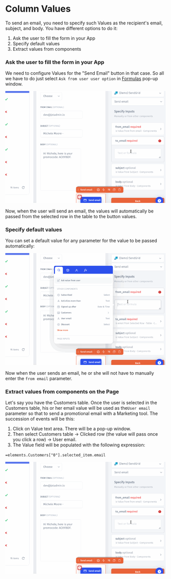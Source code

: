 # Column Values

To send an email, you need to specify such Values as the recipient's email, subject, and body. You have different options to do it:&#x20;

1. Ask the user to fill the form in your App
2. Specify default values
3. Extract values from components

### Ask the user to fill the form in your App

We need to configure Values for the "Send Email" button in that case. So all we have to do just select `Ask from user user option` in [Formulas](formulas.md) pop-up window.&#x20;

![](<../../.gitbook/assets/testgif44 (1).gif>)

Now, when the user will send an email, the values will automatically be passed from the selected row in the table to the button values.

### Specify default values

You can set a default value for any parameter for the value to be passed automatically:

![](../../.gitbook/assets/testgif45.gif)

Now when the user sends an email, he or she will not have to manually enter the `from email` parameter.

### Extract values from components on the Page

Let's say you have the Customers table. Once the user is selected in the Customers table, his or her email value will be used as the`User email` parameter so that to send a promotional email with a Marketing tool. The succession of events will be this:

1. Click on Value text area. There will be a pop-up window.
2. Then select Customers table  -> Clicked row (the value will pass once you click a row) -> User email.
3. The Value field will be populated with the following expression:

`=elements.Customers["0"].selected_item.email`

![](../../.gitbook/assets/testgif44.gif)
